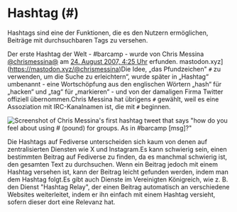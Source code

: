 # Hashtag (#)

Hashtags sind eine der Funktionen, die es den Nutzern ermöglichen, Beiträge mit durchsuchbaren Tags zu versehen.

Der erste Hashtag der Welt - #barcamp - wurde von Chris Messina [@chrismessina@](https://twitter.com/chrismessina/status/223115412?lang=en) am [24. August 2007, 4:25 Uhr](https://twitter.com/chrismessina/status/223115412?lang=en) erfunden. mastodon.xyz](https://mastodon.xyz/@chrismessina)Die Idee, „das Pfundzeichen" `#` zu verwenden, um die Suche zu erleichtern“, wurde später in „Hashtag“ umbenannt - eine Wortschöpfung aus den englischen Wörtern „hash“ für „hacken“ und „tag“ für „markieren“ - und von der damaligen Firma Twitter offiziell übernommen.Chris Messina hat übrigens `#` gewählt, weil es eine Assoziation mit IRC-Kanalnamen ist, die mit `#` beginnen.

![Screenshot of Chris Messina's first hashtag tweet that says "how do you feel about using # (pound) for groups. As in #barcamp [msg]?"](/img/docs/for-users/features/hashtag/1.ja.png)

Die Hashtags auf Fediverse unterscheiden sich kaum von denen auf zentralisierten Diensten wie X und Instagram.Es kann schwierig sein, einen bestimmten Beitrag auf Fediverse zu finden, da es manchmal schwierig ist, den gesamten Text zu durchsuchen. Wenn ein Beitrag jedoch mit einem Hashtag versehen ist, kann der Beitrag leicht gefunden werden, indem man dem Hashtag folgt.Es gibt auch Dienste im Vereinigten Königreich, wie z. B. den Dienst "Hashtag Relay", der einen Beitrag automatisch an verschiedene Websites weiterleitet, indem er ihn einfach mit einem Hashtag versieht, sofern dieser dort eine Relevanz hat.


